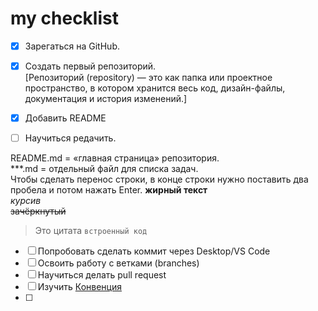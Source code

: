 # my checklist  

- [x] Зарегаться на GitHub.  
- [x] Создать первый репозиторий.  
[Репозиторий (repository) — это как папка или проектное пространство, в котором хранится весь код, дизайн-файлы, документация и история изменений.]  

- [x] Добавить README  
- [ ] Научиться редачить.  

README.md = «главная страница» репозитория.  
***.md = отдельный файл для списка задач.  
Чтобы сделать перенос строки, в конце строки нужно поставить два пробела и потом нажать Enter.
**жирный текст**  
*курсив*  
~~зачёркнутый~~
> Это цитата
`встроенный код`
   

- [ ] Попробовать сделать коммит через Desktop/VS Code
- [ ] Освоить работу с ветками (branches)
- [ ] Научиться делать pull request
- [ ] Изучить [Конвенция](https://github.com/atls/convention/wiki)
- [ ] 

